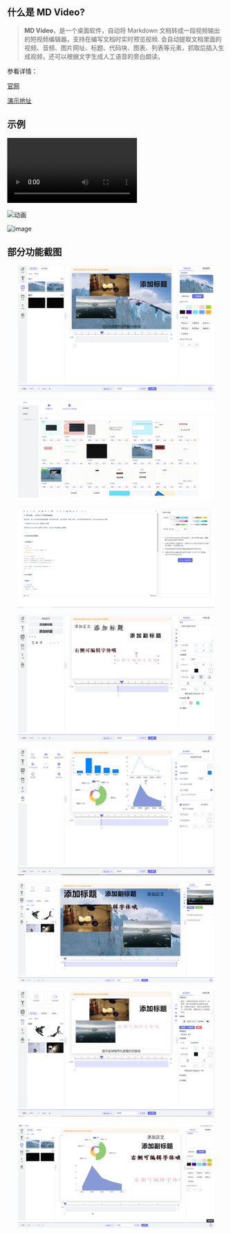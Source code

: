 ## 什么是 MD Video?


> **MD Video**，是一个桌面软件，自动将 Markdown 文档转成一段视频输出的短视频编辑器，支持在编写文档时实时预览视频.
> 会自动提取文档里面的视频、音频、图片网址、标题、代码块、图表、列表等元素，抓取后插入生成视频，还可以根据文字生成人工语音的旁白朗读。

参看详情：

[官网](https://mdvideo.wvovw.com/)

[演示地址](https://mdvideo.wvovw.com/guide/what-is-wvovw.html)

## 示例

<video src="./public/demo/mdvideo.mp4"></video>

![动画](https://github.com/lqomg/mdvideo/assets/29908531/9d2cb5cb-f57c-4842-973f-0d45e1db345c)


![image](https://github.com/lqomg/mdvideo/assets/29908531/f286b872-775f-4699-b56b-8f2dae56f0cb)



## 部分功能截图
<p align="center">
  
  <img src="./public/images/bg.png" width="90%" />

</p> 


<p align="center">
  
  <img src="./public/images/home.png" width="90%" />

</p> 


<p align="center">
  
  <img src="./public/images/markdown.png" width="90%" />

</p> 



<p align="center">
  
  <img src="./public/images/text.png" width="90%" />

</p> 



<p align="center">
  
  <img src="./public/images/chart.png" width="90%" />

</p> 

<p align="center">
  
  <img src="./public/images/image.png" width="90%" />

</p> 

<p align="center">
  
  <img src="./public/images/subtitle.png" width="90%" />

</p> 


<p align="center">
  
  <img src="./public/images/pre.png" width="90%" />

</p> 

  

